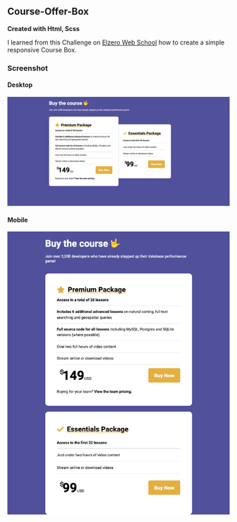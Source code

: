 ## Course-Offer-Box
**Created with Html, Scss**

I learned from this Challenge on [Elzero Web School](https://elzero.org/frontend-course-offer-box/) how to create a simple responsive Course Box.
### Screenshot
#### Desktop
![Desktop](screenshot/Desktop.png)
#### Mobile
![Mobile](screenshot/Mobile.png)
